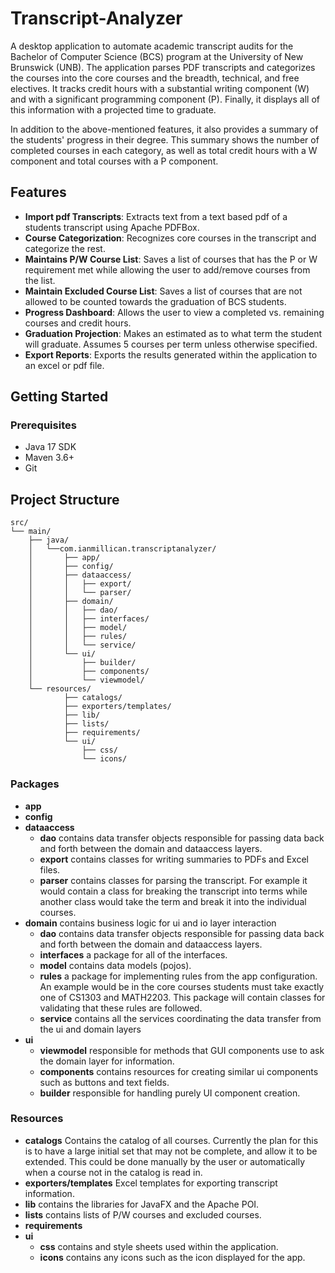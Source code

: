 # Transcript-Analyzer
A desktop application to automate academic transcript audits for the Bachelor of Computer Science (BCS) program at the University of New Brunswick (UNB). The application parses PDF transcripts and categorizes the courses into the core courses and the breadth, technical, and free electives. It tracks credit hours with a substantial writing component (W) and with a significant programming component (P). Finally, it displays all of this information with a projected time to graduate. 

In addition to the above-mentioned features, it also provides a summary of the students' progress in their degree. This summary shows the number of completed courses in each category, as well as total credit hours with a W component and total courses with a P component.
## Features
- **Import pdf Transcripts**: Extracts text from a text based pdf of a students transcript using Apache PDFBox.
- **Course Categorization**: Recognizes core courses in the transcript and categorize the rest.
- **Maintains P/W Course List**: Saves a list of courses that has the P or W requirement met while allowing the user to add/remove courses from the list.
- **Maintain Excluded Course List**: Saves a list of courses that are not allowed to be counted towards the graduation of BCS students.
- **Progress Dashboard**: Allows the user to view a completed vs. remaining courses and credit hours.
- **Graduation Projection**: Makes an estimated as to what term the student will graduate. Assumes 5 courses per term unless otherwise specified.
- **Export Reports**: Exports the results generated within the application to an excel or pdf file.
## Getting Started
### Prerequisites
- Java 17 SDK
- Maven 3.6+
- Git
## Project Structure
```
src/
└── main/
    ├── java/
    │   └──com.ianmillican.transcriptanalyzer/
    │       ├── app/
    │       ├── config/
    │       ├── dataaccess/
    │       │   ├── export/
    │       │   └── parser/
    │       ├── domain/
    │       │   ├── dao/
    │       │   ├── interfaces/
    │       │   ├── model/
    │       │   ├── rules/
    │       │   └── service/
    │       └── ui/
    │           ├── builder/
    │           ├── components/
    │           └── viewmodel/
    └── resources/
            ├── catalogs/
            ├── exporters/templates/
            ├── lib/
            ├── lists/
            ├── requirements/
            └── ui/
                ├── css/
                └── icons/
```
### Packages
- **app** 
- **config** 
- **dataaccess** 
    - **dao** contains data transfer objects responsible for passing data back and forth between the domain and dataaccess layers.
    - **export** contains classes for writing summaries to PDFs and Excel files.
    - **parser** contains classes for parsing the transcript. For example it would contain a class for breaking the transcript into terms while another class would take the term and break it into the individual courses.
- **domain** contains business logic for ui and io layer interaction
    - **dao** contains data transfer objects responsible for passing data back and forth between the domain and dataaccess layers.
    - **interfaces** a package for all of the interfaces.
    - **model** contains data models (pojos).
    - **rules** a package for implementing rules from the app configuration. An example would be in the core courses students must take exactly one of CS1303 and MATH2203. This package will contain classes for validating that these rules are followed.
    - **service** contains all the services coordinating the data transfer from the ui and domain layers
- **ui**
    - **viewmodel** responsible for methods that GUI components use to ask the domain layer for information.
    - **components** contains resources for creating similar ui components such as buttons and text fields.
    - **builder** responsible for handling purely UI component creation.

### Resources
- **catalogs** Contains the catalog of all courses. Currently the plan for this is to have a large initial set that may not be complete, and allow it to be extended. This could be done manually by the user or automatically when a course not in the catalog is read in.
- **exporters/templates** Excel templates for exporting transcript information.
- **lib** contains the libraries for JavaFX and the Apache POI.
- **lists** contains lists of P/W courses and excluded courses.
- **requirements**
- **ui**
    - **css** contains and style sheets used within the application.
    - **icons** contains any icons such as the icon displayed for the app.
